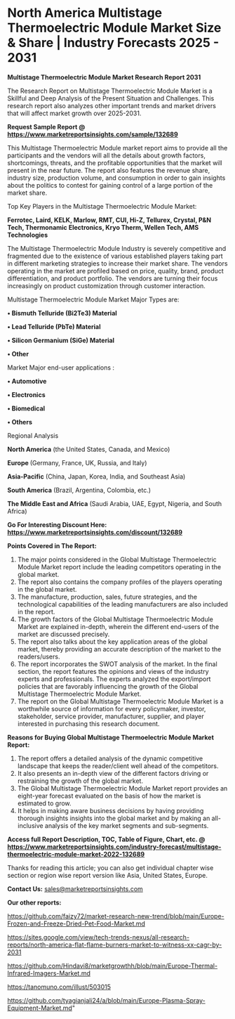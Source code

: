 # North America Multistage Thermoelectric Module Market Size & Share | Industry Forecasts 2025 - 2031

<strong>Multistage Thermoelectric Module Market Research Report 2031</strong>

The Research Report on Multistage Thermoelectric Module Market is a Skillful and Deep Analysis of the Present Situation and Challenges. This research report also analyzes other important trends and market drivers that will affect market growth over 2025-2031.

<strong>Request Sample Report @ <a href=https://www.marketreportsinsights.com/sample/132689>https://www.marketreportsinsights.com/sample/132689</a></strong>

This Multistage Thermoelectric Module market report aims to provide all the participants and the vendors will all the details about growth factors, shortcomings, threats, and the profitable opportunities that the market will present in the near future. The report also features the revenue share, industry size, production volume, and consumption in order to gain insights about the politics to contest for gaining control of a large portion of the market share.

Top Key Players in the Multistage Thermoelectric Module Market:

<strong>Ferrotec, Laird, KELK, Marlow, RMT, CUI, Hi-Z, Tellurex, Crystal, P&N Tech, Thermonamic Electronics, Kryo Therm, Wellen Tech, AMS Technologies</strong>

The Multistage Thermoelectric Module Industry is severely competitive and fragmented due to the existence of various established players taking part in different marketing strategies to increase their market share. The vendors operating in the market are profiled based on price, quality, brand, product differentiation, and product portfolio. The vendors are turning their focus increasingly on product customization through customer interaction.

Multistage Thermoelectric Module Market Major Types are:

<strong>• Bismuth Telluride (Bi2Te3) Material

• Lead Telluride (PbTe) Material

• Silicon Germanium (SiGe) Material

• Other</strong>

Market Major end-user applications :

<strong>• Automotive

• Electronics

• Biomedical

• Others</strong>

Regional Analysis

</u><strong><b>North America</b></strong> (the United States, Canada, and Mexico)

<strong><b>Europe </b></strong>(Germany, France, UK, Russia, and Italy)

<strong><b>Asia-Pacific</b></strong> (China, Japan, Korea, India, and Southeast Asia)

<strong><b>South America</b></strong> (Brazil, Argentina, Colombia, etc.)

<strong><b>The Middle East and Africa</b></strong> (Saudi Arabia, UAE, Egypt, Nigeria, and South Africa)

<strong>Go For Interesting Discount Here: <a href=https://www.marketreportsinsights.com/discount/132689>https://www.marketreportsinsights.com/discount/132689</a></strong>

<strong>Points Covered in The Report:</strong>
<ol>
  <li>The major points considered in the Global Multistage Thermoelectric Module Market report include the leading competitors operating in the global market.</li>
  <li>The report also contains the company profiles of the players operating in the global market.</li>
  <li>The manufacture, production, sales, future strategies, and the technological capabilities of the leading manufacturers are also included in the report.</li>
  <li>The growth factors of the Global Multistage Thermoelectric Module Market are explained in-depth, wherein the different end-users of the market are discussed precisely.</li>
  <li>The report also talks about the key application areas of the global market, thereby providing an accurate description of the market to the readers/users.</li>
  <li>The report incorporates the SWOT analysis of the market. In the final section, the report features the opinions and views of the industry experts and professionals. The experts analyzed the export/import policies that are favorably influencing the growth of the Global Multistage Thermoelectric Module Market.</li>
  <li>The report on the Global Multistage Thermoelectric Module Market is a worthwhile source of information for every policymaker, investor, stakeholder, service provider, manufacturer, supplier, and player interested in purchasing this research document.</li>
</ol>
<strong>Reasons for Buying Global Multistage Thermoelectric Module Market Report:</strong>

<ol>
  <li>The report offers a detailed analysis of the dynamic competitive landscape that keeps the reader/client well ahead of the competitors.</li>
  <li>It also presents an in-depth view of the different factors driving or restraining the growth of the global market.</li>
  <li>The Global Multistage Thermoelectric Module Market report provides an eight-year forecast evaluated on the basis of how the market is estimated to grow.</li>
  <li>It helps in making aware business decisions by having providing thorough insights insights into the global market and by making an all-inclusive analysis of the key market segments and sub-segments.</li>
</ol>
<strong>Access full Report Description, TOC, Table of Figure, Chart, etc. @ <a href=https://www.marketreportsinsights.com/industry-forecast/multistage-thermoelectric-module-market-2022-132689>https://www.marketreportsinsights.com/industry-forecast/multistage-thermoelectric-module-market-2022-132689</a></strong>


Thanks for reading this article; you can also get individual chapter wise section or region wise report version like Asia, United States, Europe.

<strong>Contact Us:</strong>
sales@marketreportsinsights.com

<strong>Our other reports:</strong>

<a href=https://github.com/faizy72/market-research-new-trend/blob/main/Europe-Frozen-and-Freeze-Dried-Pet-Food-Market.md>https://github.com/faizy72/market-research-new-trend/blob/main/Europe-Frozen-and-Freeze-Dried-Pet-Food-Market.md</a>

<a href=https://sites.google.com/view/tech-trends-nexus/all-research-reports/north-america-flat-flame-burners-market-to-witness-xx-cagr-by-2031>https://sites.google.com/view/tech-trends-nexus/all-research-reports/north-america-flat-flame-burners-market-to-witness-xx-cagr-by-2031</a>

<a href=https://github.com/Hindavi8/marketgrowthh/blob/main/Europe-Thermal-Infrared-Imagers-Market.md>https://github.com/Hindavi8/marketgrowthh/blob/main/Europe-Thermal-Infrared-Imagers-Market.md</a>

<a href=https://tanomuno.com/illust/503015>https://tanomuno.com/illust/503015</a>

<a href=https://github.com/tyagianjali24/a/blob/main/Europe-Plasma-Spray-Equipment-Market.md>https://github.com/tyagianjali24/a/blob/main/Europe-Plasma-Spray-Equipment-Market.md</a>"
